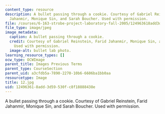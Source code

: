 ```yaml
---
content_type: resource
description: A bullet passing through a cookie. Courtesy of Gabriel Reinstein, Farid
  Jahanmir, Monique Sin, and Sarah Boucher. Used with permission.
file: /courses/6-163-strobe-project-laboratory-fall-2005/124963618add3d59530fc8f18888438e_12.jpg
file_type: image/jpeg
image_metadata:
  caption: A bullet passing through a cookie.
  credit: Courtesy of Gabriel Reinstein, Farid Jahanmir, Monique Sin, and Sarah Boucher.
    Used with permission.
  image-alt: bullet lab photo.
learning_resource_types: []
ocw_type: OCWImage
parent_title: Images Previous Terms
parent_type: CourseSection
parent_uid: a3cfdb5a-7890-2270-10b6-6606ba1bb0aa
resourcetype: Image
title: 12.jpg
uid: 12496361-8add-3d59-530f-c8f18888438e
---
```

A bullet passing through a cookie. Courtesy of Gabriel Reinstein, Farid Jahanmir, Monique Sin, and Sarah Boucher. Used with permission.